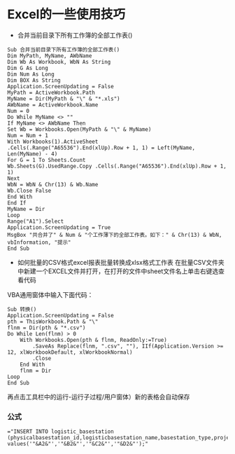 # Excel的一些使用技巧
<!-- @author DHJT 2017-08-30 -->

- 合并当前目录下所有工作簿的全部工作表()
```vbs
Sub 合并当前目录下所有工作簿的全部工作表()
Dim MyPath, MyName, AWbName
Dim Wb As Workbook, WbN As String
Dim G As Long
Dim Num As Long
Dim BOX As String
Application.ScreenUpdating = False
MyPath = ActiveWorkbook.Path
MyName = Dir(MyPath & "\" & "*.xls")
AWbName = ActiveWorkbook.Name
Num = 0
Do While MyName <> ""
If MyName <> AWbName Then
Set Wb = Workbooks.Open(MyPath & "\" & MyName)
Num = Num + 1
With Workbooks(1).ActiveSheet
.Cells(.Range("A65536").End(xlUp).Row + 1, 1) = Left(MyName, Len(MyName) - 4)
For G = 1 To Sheets.Count
Wb.Sheets(G).UsedRange.Copy .Cells(.Range("A65536").End(xlUp).Row + 1, 1)
Next
WbN = WbN & Chr(13) & Wb.Name
Wb.Close False
End With
End If
MyName = Dir
Loop
Range("A1").Select
Application.ScreenUpdating = True
MsgBox "共合并了" & Num & "个工作薄下的全部工作表。如下：" & Chr(13) & WbN, vbInformation, "提示"
End Sub
```
- 如何批量的CSV格式excel报表批量转换成xlsx格式工作表
在批量CSV文件夹中新建一个EXCEL文件并打开，在打开的文件中sheet文件名上单击右键选查看代码

VBA通用窗体中输入下面代码：
``` vbs
Sub 转换()
Application.ScreenUpdating = False
pth = ThisWorkbook.Path & "\"
flnm = Dir(pth & "*.csv")
Do While Len(flnm) > 0
    With Workbooks.Open(pth & flnm, ReadOnly:=True)
        .SaveAs Replace(flnm, ".csv", ""), IIf(Application.Version >= 12, xlWorkbookDefault, xlWorkbookNormal)
        .Close
    End With
    flnm = Dir
Loop
End Sub
```
再点击工具栏中的运行-运行子过程/用户窗体）新的表格会自动保存

### 公式
```vbs
="INSERT INTO logistic_basestation (physicalbasestation_id,logisticbasestation_name,basestation_type,project) values('"&A2&"','"&B2&"','"&C2&"','"&D2&"');"
```